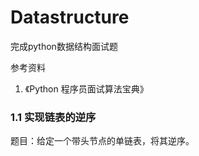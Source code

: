 # Datastructure

完成python数据结构面试题

参考资料
1. 《Python 程序员面试算法宝典》

### 1.1 实现链表的逆序

题目：给定一个带头节点的单链表，将其逆序。